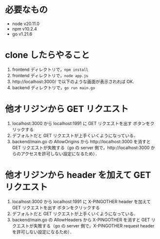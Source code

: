 # 必要なもの
- node v20.11.0
- npm v10.2.4
- go v1.21.6

# clone したらやること
1. frontend ディレクトリで，`npm install`
2. frontend ディレクトリで，`node app.js`
3. http://localhost:3000/ で以下のような画面が表示されれば OK.
4. backend ディレクトリで，`go run main.go`

# 他オリジンから GET リクエスト
1. localhost:3000 から localhost:1991 に GET リクエストを出す ボタンをクリックする
2. デフォルトだと GET リクエストが上手くいくようになっている．
3. backend/main.go の AllowOrigins から http://localhost:3000 を消すと GET リクエストが失敗する（go の server 側で，http://localhost:3000 からのアクセスを許可しない設定になるため）．

# 他オリジンから header を加えて GET リクエスト
1. localhost:3000 から localhost:1991 に X-PINGOTHER header を加えて GET リクエストを出す ボタンをクリックする
2. デフォルトだと GET リクエストが上手くいくようになっている．
3. backend/main.go の AllowHeaders から X-PINGOTHER を消すと GET リクエストが失敗する（go の server 側で，X-PINGOTHER request header を許可しない設定になるため）．